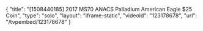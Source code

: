 {
    "title": "[1508440185] 2017 MS70 ANACS Palladium American Eagle $25 Coin",
    "type": "solo",
    "layout": "iframe-static",
    "videoId": "123178678",
    "url": "\/tvpembed\/123178678"
}